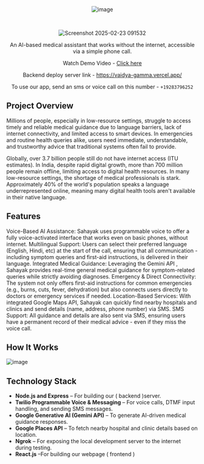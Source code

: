 
<div align='center'>
   
![image](https://github.com/HackForge-JUSL/Four_climb/assets/108334168/4d05bf31-8237-435a-8ed8-76c267bb613b)


<br>

![Screenshot 2025-02-23 091532](https://github.com/user-attachments/assets/3cf5538e-01a5-48eb-ac11-71d4d3e1f771)


An AI-based medical assistant that works without the internet, accessible via a simple phone call.

Watch Demo Video - <a href='[https://youtu.be/GyAh_ADMFKA](https://youtu.be/9PLBbNzp2XA?si=P__Z80o56j7gX9Sb)'>Click here</a>

Backend deploy server link - https://vaidya-gamma.vercel.app/

To use our app, send an sms or voice call on this number - `+19283796252`
   
</div>

## Project Overview
Millions of people, especially in low-resource settings, struggle to access timely and reliable medical guidance due to language barriers, lack of internet connectivity, and limited access to smart devices. In emergencies and routine health queries alike, users need immediate, understandable, and trustworthy advice that traditional systems often fail to provide.

Globally, over 3.7 billion people still do not have internet access (ITU estimates).
In India, despite rapid digital growth, more than 700 million people remain offline, limiting access to digital health resources.
In many low-resource settings, the shortage of medical professionals is stark.
Approximately 40% of the world's population speaks a language underrepresented online, meaning many digital health tools aren't available in their native language. 

## Features
Voice-Based AI Assistance:
Sahayak uses programmable voice to offer a fully voice-activated interface that works even on basic phones, without internet.
Multilingual Support:
Users can select their preferred language (English, Hindi, etc) at the start of the call, ensuring that all communication - including symptom queries and first-aid instructions, is delivered in their language.
Integrated Medical Guidance:
Leveraging the Gemini API , Sahayak provides real-time general medical guidance for symptom-related queries while strictly avoiding diagnoses.
Emergency & Direct Connectivity:
The system not only offers first-aid instructions for common emergencies (e.g., burns, cuts, fever, dehydration) but also connects users directly to doctors or emergency services if needed.
Location-Based Services:
With integrated Google Maps API, Sahayak can quickly find nearby hospitals and clinics and send details (name, address, phone number) via SMS.
SMS Support:
All guidance and details are also sent via SMS, ensuring users have a permanent record of their medical advice - even if they miss the voice call.


## How It Works
![image](https://github.com/user-attachments/assets/6067993a-1e34-4294-b742-4d7219abc374)


## Technology Stack
- **Node.js and Express** – For building our ( backend )server.
- **Twilio Programmable Voice & Messaging** –  For voice calls, DTMF input handling, and sending SMS messages.
- **Google Generative AI (Gemini API)** – To generate AI-driven medical guidance responses.
- **Google Places API** – To fetch nearby hospital and clinic details based on location.
- **Ngrok** – For exposing the local development server to the internet during testing.
- **React.js** –For building our webpage ( frontend )
